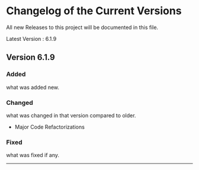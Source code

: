 # Changelog of the Current Versions
All new Releases to this project will be documented in this file.

Latest Version : 6.1.9

## Version 6.1.9

### Added
what was added new.

### Changed
what was changed in that version compared to older.
- Major Code Refactorizations
### Fixed
what was fixed if any.

------------------------------------------------------------------------
